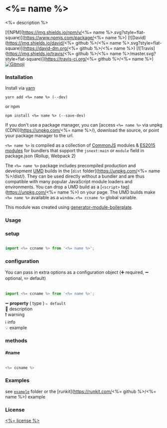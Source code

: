 # <%= name %>

<%= description %>

[![NPM](https://img.shields.io/npm/v/<%= name %>.svg?style=flat-square)](https://www.npmjs.com/package/<%= name %>)
[![David](https://img.shields.io/david/<%= github %>/<%= name %>.svg?style=flat-square)](https://david-dm.org/<%= github %>/<%= name %>)
[![Travis](https://img.shields.io/travis/<%= github %>/<%= name %>/master.svg?style=flat-square)](https://travis-ci.org/<%= github %>/<%= name %>)
[![Gitmoji](https://img.shields.io/badge/gitmoji-%20😜%20😍-FFDD67.svg?style=flat-square)](https://gitmoji.carloscuesta.me/)

### Installation

Install via [yarn](https://github.com/yarnpkg/yarn)

	yarn add <%= name %> (--dev)

or npm

	npm install <%= name %> (--save-dev)


If you don't use a package manager, you can [access `<%= name %>` via unpkg (CDN)](https://unpkg.com/<%= name %>/), download the source, or point your package manager to the url.

`<%= name %>` is compiled as a collection of [CommonJS](http://webpack.github.io/docs/commonjs.html) modules & [ES2015 modules](http://www.2ality.com/2014/09/es6-modules-final.html) for bundlers that support the `jsnext:main` or `module` field in package.json (Rollup, Webpack 2)

The `<%= name %>` package includes precompiled production and development [UMD](https://github.com/umdjs/umd) builds in the [`dist` folder](https://unpkg.com/<%= name %>/dist/). They can be used directly without a bundler and are thus compatible with many popular JavaScript module loaders and environments. You can drop a UMD build as a [`<script>` tag](https://unpkg.com/<%= name %>) on your page. The UMD builds make `<%= name %>` available as a `window.<%= ccname %>` global variable.

This module was created using [generator-module-boilerplate](https://github.com/duivvv/generator-module-boilerplate).

### Usage

### setup

```js

import <%= ccname %> from '<%= name %>';

```

### configuration

You can pass in extra options as a configuration object (➕ required, ➖ optional, ✏️ default)

```js

import <%= ccname %> from '<%= name %>';

```

➖ **property** ( type ) ` ✏️ default `
<br/> 📝 description
<br/> ❗️ warning
<br/> ℹ️ info
<br/> 💡 example

### methods

#### #name

```js

<%= ccname %>

```

### Examples

see [`example`](example/script.js) folder or the [runkit](https://runkit.com/<%= github %>/<%= name %>) example

### License

[<%= license %>](LICENSE)
